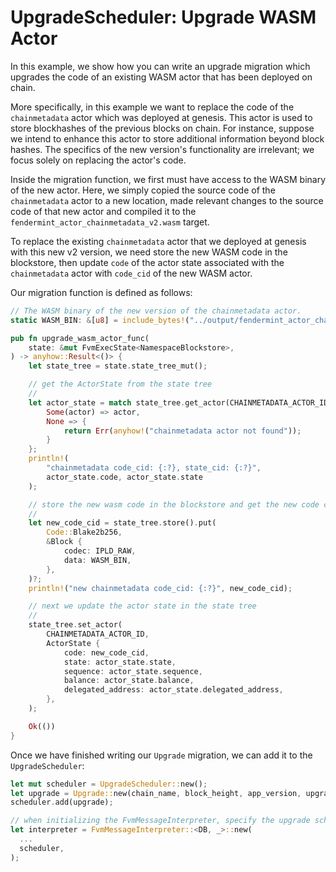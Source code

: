# UpgradeScheduler: Upgrade WASM Actor

In this example, we show how you can write an upgrade migration which upgrades the code of an existing WASM actor that has been deployed on chain.

More specifically, in this example we want to replace the code of the `chainmetadata` actor which was deployed at genesis. This actor is used to store blockhashes of the previous blocks on chain. For instance, suppose we intend to enhance this actor to store additional information beyond block hashes. The specifics of the new version's functionality are irrelevant; we focus solely on replacing the actor's code.

Inside the migration function, we first must have access to the WASM binary of the new actor. Here, we simply copied the source code of the `chainmetadata` actor to a new location, made relevant changes to the source code of that new actor and compiled it to the `fendermint_actor_chainmetadata_v2.wasm` target.

To replace the existing `chainmetadata` actor that we deployed at genesis with this new v2 version, we need store the new WASM code in the blockstore, then update `code` of the actor state associated with the `chainmetadata` actor with `code_cid` of the new WASM actor.

Our migration function is defined as follows:

```rust
// The WASM binary of the new version of the chainmetadata actor.
static WASM_BIN: &[u8] = include_bytes!("../output/fendermint_actor_chainmetadata_v2.wasm");

pub fn upgrade_wasm_actor_func(
    state: &mut FvmExecState<NamespaceBlockstore>,
) -> anyhow::Result<()> {
    let state_tree = state.state_tree_mut();

    // get the ActorState from the state tree
    //
    let actor_state = match state_tree.get_actor(CHAINMETADATA_ACTOR_ID)? {
        Some(actor) => actor,
        None => {
            return Err(anyhow!("chainmetadata actor not found"));
        }
    };
    println!(
        "chainmetadata code_cid: {:?}, state_cid: {:?}",
        actor_state.code, actor_state.state
    );

    // store the new wasm code in the blockstore and get the new code cid
    //
    let new_code_cid = state_tree.store().put(
        Code::Blake2b256,
        &Block {
            codec: IPLD_RAW,
            data: WASM_BIN,
        },
    )?;
    println!("new chainmetadata code_cid: {:?}", new_code_cid);

    // next we update the actor state in the state tree
    //
    state_tree.set_actor(
        CHAINMETADATA_ACTOR_ID,
        ActorState {
            code: new_code_cid,
            state: actor_state.state,
            sequence: actor_state.sequence,
            balance: actor_state.balance,
            delegated_address: actor_state.delegated_address,
        },
    );

    Ok(())
}
```

Once we have finished writing our `Upgrade` migration, we can add it to the `UpgradeScheduler`:

```rust
let mut scheduler = UpgradeScheduler::new();
let upgrade = Upgrade::new(chain_name, block_height, app_version, upgrade_wasm_actor_func);
scheduler.add(upgrade);

// when initializing the FvmMessageInterpreter, specify the upgrade schedule
let interpreter = FvmMessageInterpreter::<DB, _>::new(
  ...
  scheduler,
);
```
